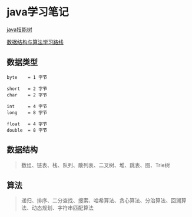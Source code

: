 # java学习笔记

[java技能树](https://www.likecs.com/default/index/img?u=aHR0cDovL3JzLnl1bnpoaXhpeW91LmNvbS91cGxvYWRzL2ltYWdlcy8yMDIwLzA5LzAzLzYzMTM3MjYyMTAzNDk5NzQzLnBuZw%3D%3D)

[数据结构与算法学习路线](https://camo.githubusercontent.com/26f0d97ee872e26f70217e4c1b5582fe6ddfe9f9de99f279ca673d5066648caf/68747470733a2f2f696d672e6461776e67756f2e636e2f416c676f726974686d2f2545372538452538422545342542412538392d2545352541442541362545342542392541302545382542372541462545372542412542462545352539322538432545342542392541362545372542312538442545362538452541382545382538442539302e6a7067)

## 数据类型
```
byte    = 1 字节

short   = 2 字节
char    = 2 字节

int     = 4 字节
long    = 8 字节

float   = 4 字节
double  = 8 字节
```
## 数据结构
> 数组、链表、栈、队列、散列表、二叉树、堆、跳表、图、Trie树






## 算法
> 递归、排序、二分查找、搜索、哈希算法、贪心算法、分治算法、回溯算法、动态规划、字符串匹配算法
